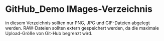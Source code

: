 # GitHub_Demo IMages-Verzeichnis
in diesem Verzeichnis sollten nur PNG, JPG und GIF-Dateien abgelegt werden. RAW-Dateien sollten extern gespeichert werden, da die maximale Upload-Größe von Git-Hub begrenzt wird.
